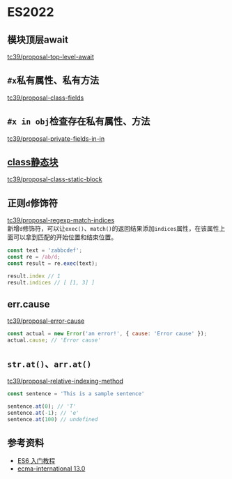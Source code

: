 # ES2022
## 模块顶层await
[tc39/proposal-top-level-await](https://github.com/tc39/proposal-top-level-await)

## `#x`私有属性、私有方法
[tc39/proposal-class-fields](https://github.com/tc39/proposal-class-fields)

## `#x in obj`检查存在私有属性、方法
[tc39/proposal-private-fields-in-in](https://github.com/tc39/proposal-private-fields-in-in)

## [class静态块](https://es6.ruanyifeng.com/#docs/class#%E9%9D%99%E6%80%81%E5%9D%97)
[tc39/proposal-class-static-block](https://github.com/tc39/proposal-class-static-block)

## 正则`d`修饰符
[tc39/proposal-regexp-match-indices](https://github.com/tc39/proposal-regexp-match-indices)  
新增`d`修饰符，可以让`exec()`、`match()`的返回结果添加`indices`属性，在该属性上面可以拿到匹配的开始位置和结束位置。
```js
const text = 'zabbcdef';
const re = /ab/d;
const result = re.exec(text);

result.index // 1
result.indices // [ [1, 3] ]
```

## err.cause
[tc39/proposal-error-cause](https://github.com/tc39/proposal-error-cause)
```js
const actual = new Error('an error!', { cause: 'Error cause' });
actual.cause; // 'Error cause'
```

## `str.at()`、`arr.at()`
[tc39/proposal-relative-indexing-method](https://github.com/tc39/proposal-relative-indexing-method)
```js
const sentence = 'This is a sample sentence'

sentence.at(0); // 'T'
sentence.at(-1); // 'e'
sentence.at(100) // undefined
```

## 参考资料

- [ES6 入门教程](https://es6.ruanyifeng.com/#README)
- [ecma-international 13.0](https://262.ecma-international.org/13.0/#sec-intro)